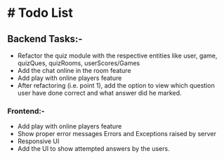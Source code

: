 # # Todo List

## Backend Tasks:-

- Refactor the quiz module with the respective entities like user, game, quizQues, quizRooms, userScores/Games
- Add the chat online in the room feature
- Add play with online players feature
- After refactoring (i.e. point 1), add the option to view which question user have done correct and what answer did he
  marked.

### Frontend:-

- Add play with online players feature
- Show proper error messages Errors and Exceptions raised by server
- Responsive UI
- Add the UI to show attempted answers by the users.